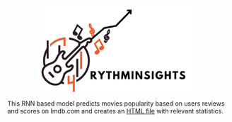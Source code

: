 
<p align="center">
<img alt="spotify logo" src="assets/rythminsights.png" width="350">
</p>
</p>

This RNN based model predicts movies popularity based on users reviews and scores on Imdb.com and creates an [HTML file](http://htmlpreview.github.io/?https://github.com/romisadeh/rhythminsights/blob/main/assets/spotifyApi.html) with relevant statistics. <br />
